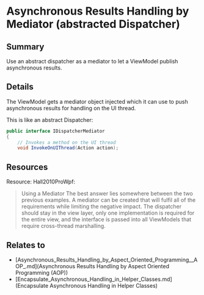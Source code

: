 # Asynchronous Results Handling by Mediator (abstracted Dispatcher)

## Summary
Use an abstract dispatcher as a mediator to let a ViewModel publish asynchronous results.

## Details
The ViewModel gets a mediator object injected which it can use to push asynchronous results for handling on the UI thread.

This is like an abstract Dispatcher:
```cs
public interface IDispatcherMediator
{
    // Invokes a method on the UI thread
    void InvokeOnUIThread(Action action);
```

## Resources
Resource: Hall2010ProWpf:
> Using a Mediator
> The best answer lies somewhere between the two previous examples. A mediator can be created that will fulfil all of the requirements while limiting the negative impact. The dispatcher should stay in the view layer, only one implementation is required for the entire view, and the interface is passed into all ViewModels that require cross-thread marshalling.


## Relates to

* [Asynchronous_Results_Handling_by_Aspect_Oriented_Programming__AOP_.md](Asynchronous Results Handling by Aspect Oriented Programming (AOP))
* [Encapsulate_Asynchronous_Handling_in_Helper_Classes.md](Encapsulate Asynchronous Handling in Helper Classes)
